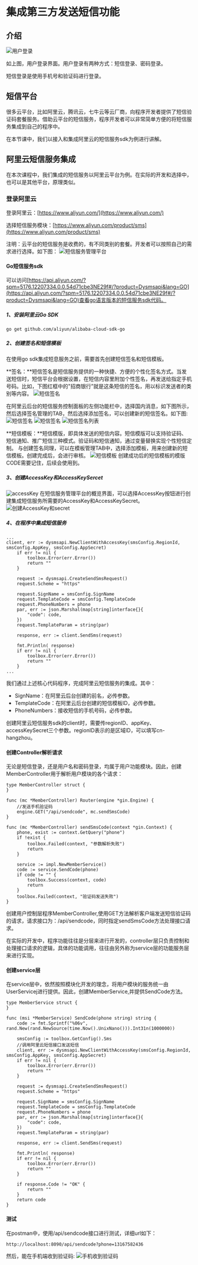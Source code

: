 # 集成第三方发送短信功能

## 介绍
![用户登录](./img/WX20191027-210628@2x.png)

如上图，用户登录界面。用户登录有两种方式：短信登录、密码登录。

短信登录是使用手机号和验证码进行登录。

## 短信平台
很多云平台，比如阿里云，腾讯云，七牛云等云厂商，向程序开发者提供了短信验证码套餐服务。借助云平台的短信服务，程序开发者可以非常简单方便的将短信服务集成到自己的程序中。

在本节课中，我们以接入和集成阿里云的短信服务sdk为例进行讲解。

## 阿里云短信服务集成
在本次课程中，我们集成的短信服务以阿里云平台为例。在实际的开发和选择中，也可以是其他平台，原理类似。

### 登录阿里云
登录阿里云：[https://www.aliyun.com/](https://www.aliyun.com/)

选择短信服务模块：[https://www.aliyun.com/product/sms](https://www.aliyun.com/product/sms)

注明：云平台的短信服务是收费的，有不同类别的套餐。开发者可以按照自己的需求进行选择。如下图：
![短信服务管理平台](./img/WX20191027-211926@2x.png)

#### Go短信服务sdk
可以访问[https://api.aliyun.com/?spm=5176.12207334.0.0.54d71cbe3NE29f#/?product=Dysmsapi&lang=GO](https://api.aliyun.com/?spm=5176.12207334.0.0.54d71cbe3NE29f#/?product=Dysmsapi&lang=GO)查看go语言版本的短信服务sdk代码。

##### 1、安装阿里云Go SDK
```
go get github.com/aliyun/alibaba-cloud-sdk-go
```

##### 2、创建签名和短信模板
在使用go sdk集成短息服务之前，需要首先创建短信签名和短信模板。

**签名：**短信签名是短信服务提供的一种快捷、方便的个性化签名方式。当发送短信时，短信平台会根据设置，在短信内容里附加个性签名，再发送给指定手机号码。比如，下图红框中的"招商银行”就是这条短信的签名，用以标识发送者的类别等内容。
![短信签名](./img/WX20191027-213103@2x.png)

在阿里云后台的短信服务控制面板的左侧功能栏中，选择国内消息，如下图所示，然后选择签名管理的TAB，然后选择添加签名，可以创建新的短信签名。如下图:
![短信签名](./img/WX20191027-213457@2x.png)
![短信签名](./img/WX20191027-213612@2x.png)
![短信签名列表](./img/WX20191027-213715@2x.png)

**短信模板：**短信模版，即具体发送的短信内容。短信模版可以支持验证码、短信通知、推广短信三种模式。验证码和短信通知，通过变量替换实现个性短信定制。
与创建签名同理，可以在模板管理TAB中，选择添加模板，用来创建新的短信模板。创建完成后，会进行审核。
![短信模板](./img/WX20191027-214149@2x.png)
创建成功后的短信模板的模版CODE需要记住，后续会使用到。

##### 3、创建AccessKey和AccessKeySercet
![accessKey](./img/WX20191027-214336@2x.png)
在短信服务管理平台的概览界面，可以选择AccessKey按钮进行创建集成短信服务所需要的AccessKey和AccessKeySecret。
![创建AccessKey和secret](./img/WX20191027-214648@2x.png)

##### 4、在程序中集成短信服务
```
...
client, err := dysmsapi.NewClientWithAccessKey(smsConfig.RegionId, smsConfig.AppKey, smsConfig.AppSecret)
	if err != nil {
		toolbox.Error(err.Error())
		return ""
	}

	request := dysmsapi.CreateSendSmsRequest()
	request.Scheme = "https"

	request.SignName = smsConfig.SignName
	request.TemplateCode = smsConfig.TemplateCode
	request.PhoneNumbers = phone
	par, err := json.Marshal(map[string]interface{}{
		"code": code,
	})
	request.TemplateParam = string(par)

	response, err := client.SendSms(request)
	
	fmt.Println( response)
	if err != nil {
		toolbox.Error(err.Error())
		return ""
	}
...
```
我们通过上述核心代码程序，完成阿里云短信服务的集成。其中：
* SignName：在阿里云后台创建的前名，必传参数。
* TemplateCode：在阿里云后台创建的短信模板ID，必传参数。
* PhoneNumbers：接收短信的手机号码，必传参数。

创建阿里云短信服务sdk的client时，需要传regionID、appKey、accessKeySecret三个参数。regionID表示的是区域ID，可以填写cn-hangzhou。


#### 创建Controller解析请求
无论是短信登录，还是用户名和密码登录，均属于用户功能模块。因此，创建MemberController用于解析用户模块的各个请求：
```
type MemberController struct {
}

func (mc *MemberController) Router(engine *gin.Engine) {
	//发送手机验证码
	engine.GET("/api/sendcode", mc.sendSmsCode)
}

func (mc *MemberController) sendSmsCode(context *gin.Context) {
	phone, exist := context.GetQuery("phone")
	if !exist {
		toolbox.Failed(context, "参数解析失败")
		return
	}

	service := impl.NewMemberService()
	code := service.SendCode(phone)
	if code != "" {
		toolbox.Success(context, code)
		return
	}
	toolbox.Failed(context, "验证码发送失败")
}
```
创建用户控制层程序MemberController,使用GET方法解析客户端发送短信验证码的请求，请求接口为：/api/sendcode，同时指定sendSmsCode方法处理接口请求。

在实际的开发中，程序功能往往是分层来进行开发的，controller层只负责控制和处理接口请求的逻辑，具体的功能调用，往往由另外称为service层的功能服务层来进行实现。

#### 创建service层
在service层中，依然按照模块化开发的理念，将用户模块的服务统一由UserServicej进行提供。因此，创建MemberService,并提供SendCode方法。

```
type MemberService struct {
}

func (msi *MemberService) SendCode(phone string) string {
    code := fmt.Sprintf("%06v", rand.New(rand.NewSource(time.Now().UnixNano())).Int31n(1000000))

	smsConfig := toolbox.GetConfig().Sms
	//调用阿里云短信接口发送短信
	client, err := dysmsapi.NewClientWithAccessKey(smsConfig.RegionId, smsConfig.AppKey, smsConfig.AppSecret)
	if err != nil {
		toolbox.Error(err.Error())
		return ""
	}

	request := dysmsapi.CreateSendSmsRequest()
	request.Scheme = "https"

	request.SignName = smsConfig.SignName
	request.TemplateCode = smsConfig.TemplateCode
	request.PhoneNumbers = phone
	par, err := json.Marshal(map[string]interface{}{
		"code": code,
	})
	request.TemplateParam = string(par)

	response, err := client.SendSms(request)
	
	fmt.Println( response)
	if err != nil {
		toolbox.Error(err.Error())
		return ""
	}

	if response.Code != "OK" {
		return ""
	}
	return code
}
```

#### 测试
在postman中，使用/api/sendcode接口进行测试，详细url如下：
```
http://localhost:8090/api/sendcode?phone=13167582436
```
然后，能在手机端收到验证码:
![手机收到验证码](./img/WX20191027-221832@2x.png)












